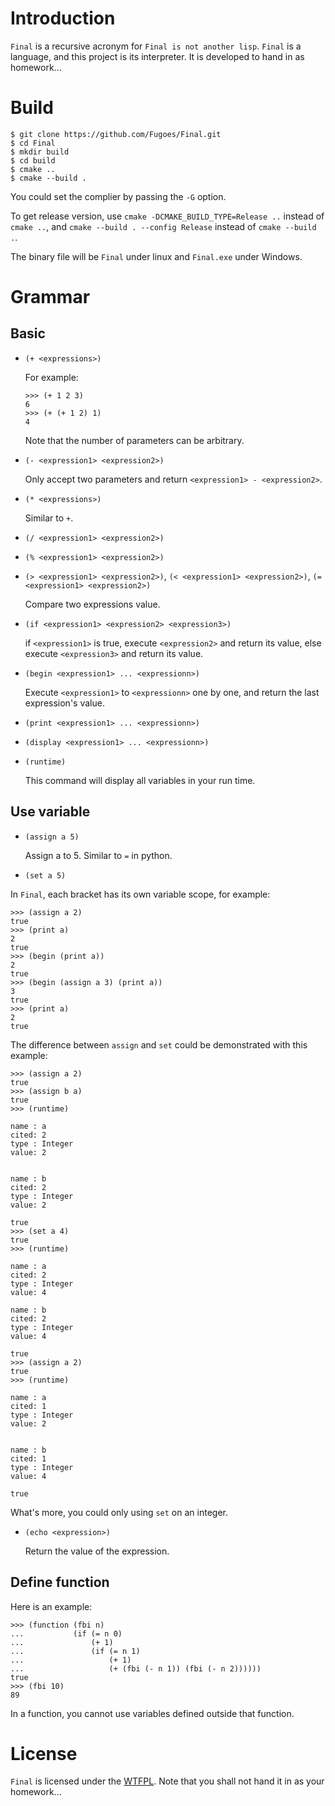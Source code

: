 # Introduction

`Final` is a recursive acronym for `Final is not another lisp`. `Final` is a language, and this project is its interpreter. It is developed to hand in as homework...

# Build

```
$ git clone https://github.com/Fugoes/Final.git
$ cd Final
$ mkdir build
$ cd build
$ cmake ..
$ cmake --build .
```

You could set the complier by passing the `-G` option.

To get release version, use `cmake -DCMAKE_BUILD_TYPE=Release ..` instead of `cmake ..`, and `cmake --build . --config Release` instead of `cmake --build .`.

The binary file will be `Final` under linux and `Final.exe` under Windows.

# Grammar

## Basic

* `(+ <expressions>)`

  For example:

  ```
  >>> (+ 1 2 3)
  6
  >>> (+ (+ 1 2) 1)
  4
  ```

  Note that the number of parameters can be arbitrary.

* `(- <expression1> <expression2>)`

  Only accept two parameters and return `<expression1> - <expression2>`.

* `(* <expressions>)`

  Similar to `+`.

* `(/ <expression1> <expression2>)`

* `(% <expression1> <expression2>)`


* `(> <expression1> <expression2>)`, `(< <expression1> <expression2>)`, `(= <expression1> <expression2>)`

  Compare two expressions value.

* `(if <expression1> <expression2> <expression3>)`

  if `<expression1>` is true, execute `<expression2>` and return its value, else execute `<expression3>` and return its value.

* `(begin <expression1> ... <expressionn>)`

  Execute `<expression1>` to `<expressionn>` one by one, and return the last expression's value.

* `(print <expression1> ... <expressionn>)`

* `(display <expression1> ... <expressionn>)`

* `(runtime)`

  This command will display all variables in your run time.


## Use variable

* `(assign a 5)`

  Assign a to 5. Similar to `=` in python.

* `(set a 5)`

In `Final`, each bracket has its own variable scope, for example:

```
>>> (assign a 2)
true
>>> (print a)
2
true
>>> (begin (print a))
2
true
>>> (begin (assign a 3) (print a))
3
true
>>> (print a)
2
true
```

The difference between `assign` and `set` could be demonstrated with this example:

```
>>> (assign a 2)
true
>>> (assign b a)
true
>>> (runtime)

name : a
cited: 2
type : Integer
value: 2


name : b
cited: 2
type : Integer
value: 2

true
>>> (set a 4)
true
>>> (runtime)

name : a
cited: 2
type : Integer
value: 4

name : b
cited: 2
type : Integer
value: 4

true
>>> (assign a 2)
true
>>> (runtime)

name : a
cited: 1
type : Integer
value: 2


name : b
cited: 1
type : Integer
value: 4

true
```

What's more, you could only using `set` on an integer.

* `(echo <expression>)`

  Return the value of the expression.

## Define function

Here is an example:

```
>>> (function (fbi n)
...           (if (= n 0)
...               (+ 1)
...               (if (= n 1)
...                   (+ 1)
...                   (+ (fbi (- n 1)) (fbi (- n 2))))))
true
>>> (fbi 10)
89
```

In a function, you cannot use variables defined outside that function.

# License

`Final` is licensed under the [WTFPL](http://www.wtfpl.net/). Note that you shall not hand it in as your homework...
